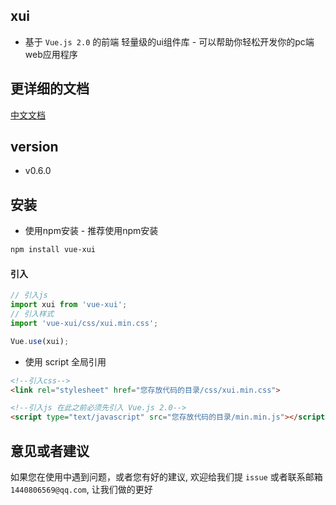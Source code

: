 ## xui
- 基于 `Vue.js 2.0` 的前端 轻量级的ui组件库 - 可以帮助你轻松开发你的pc端web应用程序

## 更详细的文档
[中文文档](http://nwjs.io)

## version
- v0.6.0

## 安装
- 使用npm安装 - 推荐使用npm安装

```bash
npm install vue-xui
```
#### 引入
```javascript
// 引入js
import xui from 'vue-xui';
// 引入样式
import 'vue-xui/css/xui.min.css';

Vue.use(xui);
```

- 使用 script 全局引用

```html
<!--引入css-->
<link rel="stylesheet" href="您存放代码的目录/css/xui.min.css">

<!--引入js 在此之前必须先引入 Vue.js 2.0-->
<script type="text/javascript" src="您存放代码的目录/min.min.js"></script>
```

## 意见或者建议
如果您在使用中遇到问题，或者您有好的建议, 欢迎给我们提 `issue` 或者联系邮箱 `1440806569@qq.com`, 让我们做的更好